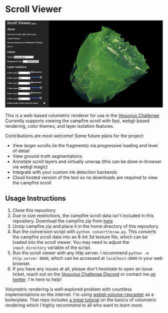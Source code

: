 # Scroll Viewer

![screenshot](./cover.png)

This is a web-based volumetric renderer for use in the [Vesuvius Challenge](https://scrollprize.org/). Currently supports viewing the campfire scroll with fast, webgl-based rendering, color themes, and layer isolation features. 

Contributions are most welcome! Some future plans for the project:
- View larger scrolls (ie the fragments) via progressive loading and level of detail
- View ground-truth segmentations
- Annotate scroll layers and virtually unwrap (this can be done in-browser via webgl magic)
- Integrate with your custom ink detection backends
- Cloud hosted version of the tool so no downloads are required to view the campfire scroll

## Usage Instructions
1. Clone this repository
2. Due to size restrictions, the campfire scroll data isn't included in this repository. Download the campfire.zip from [here](https://scrollprize.org/data)
3. Unzip campfire.zip and place it in the home directory of this repository
4. Run the conversion script with `python converttoraw.py`. This converts the campfire scroll data into an 8-bit 3d texture file, which can be loaded into the scroll viewer. You may need to adjust the `input_directory` variable of the script.
5. Run the scroll viewer with any http server. I recommend `python -m http.server 8000`, which can be accessed at `localhost:8000` in your web browser.
6. If you have any issues at all, please don't hesistate to open an issue ticket, reach out on the [Vesuvius Challenge Discord](https://discord.gg/6FgWYNjb4N) or contact me [on twitter](https://twitter.com/LukeFarritor). I'm here to help!

Volumetric rendering is well-explored problem with countless implementations on the internet. I'm using [webgl-volume-raycaster](https://github.com/Twinklebear/webgl-volume-raycaster) as a boilerplate. That repo includes [a great tutorial](https://www.willusher.io/webgl/2019/01/13/volume-rendering-with-webgl) on the basics of volumetric rendering which I highly recommend to all who want to learn more.
